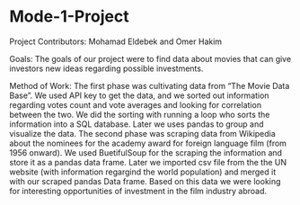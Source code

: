 # Mode-1-Project

Project Contributors: Mohamad Eldebek and Omer Hakim

Goals:
The goals of our project were to find data about movies that can give investors new ideas regarding possible investments.

Method of Work:
The first phase was cultivating data from “The Movie Data Base”. We used API key to get the data, and we sorted out information regarding votes count and vote averages and looking for correlation between the two. We did the sorting with running a loop who sorts the information into a SQL database. Later we uses pandas to group and visualize the data.
The second phase was scraping data from Wikipedia about the nominees for the academy award for foreign language film (from 1956 onward). We used BuetifulSoup for the scraping the information and store it as a pandas data frame. Later we imported csv file from the the UN website (with information regargind the world population) and merged it with our scraped pandas Data frame. Based on this data we were looking for interesting opportunities of investment in the film industry abroad.
